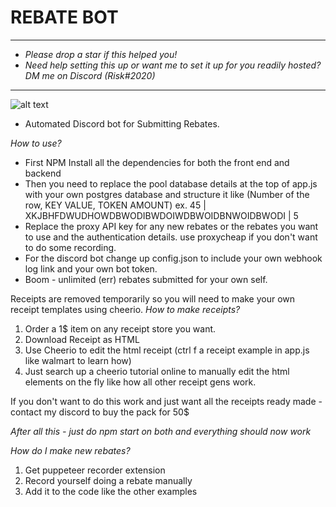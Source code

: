 # REBATE BOT
-------------
- *Please drop a star if this helped you!*
- *Need help setting this up or want me to set it up for you readily hosted? DM me on Discord (Risk#2020)*
-------------
![alt text](https://i.vimeocdn.com/video/976239642.webp?mw=700&mh=613)
- Automated Discord bot for Submitting Rebates.

*How to use?*

- First NPM Install all the dependencies for both the front end and backend
- Then you need to replace the pool database details at the top of app.js with your own postgres database and structure it like (Number of the row, KEY VALUE, TOKEN AMOUNT)
  ex. 45 | XKJBHFDWUDHOWDBWODIBWDOIWDBWOIDBNWOIDBWODI | 5
- Replace the proxy API key for any new rebates or the rebates you want to use and the authentication details. use proxycheap if you don't want to do some recording.
- For the discord bot change up config.json to include your own webhook log link and your own bot token.
- Boom - unlimited (err) rebates submitted for your own self.

Receipts are removed temporarily so you will need to make your own receipt templates using cheerio.
*How to make receipts?*
1. Order a 1$ item on any receipt store you want.
2. Download Receipt as HTML
3. Use Cheerio to edit the html receipt (ctrl f a receipt example in app.js like walmart to learn how)
4. Just search up a cheerio tutorial online to manually edit the html elements on the fly like how all other receipt gens work.

If you don't want to do this work and just want all the receipts ready made - contact my discord to buy the pack for 50$

*After all this - just do npm start on both and everything should now work*

*How do I make new rebates?*
1. Get puppeteer recorder extension
2. Record yourself doing a rebate manually
3. Add it to the code like the other examples
